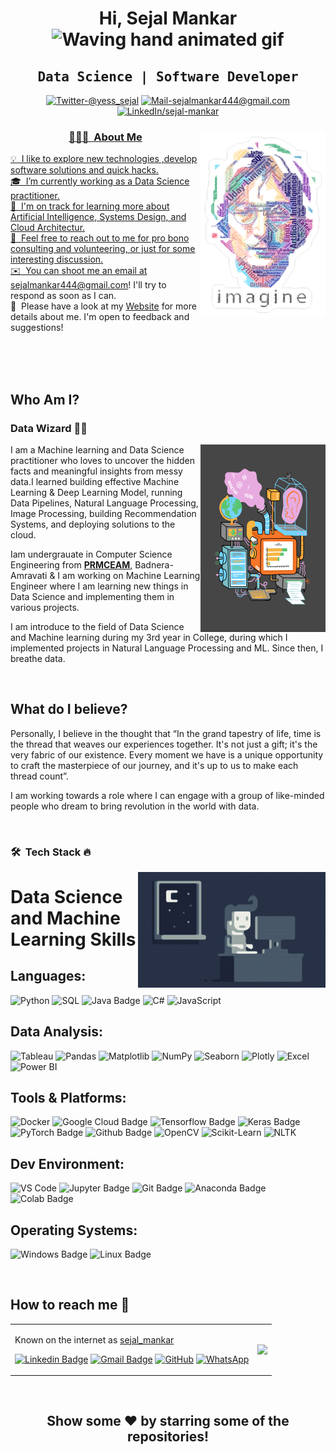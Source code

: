 <div align="center">
  <h1>Hi, Sejal Mankar <img src="https://raw.githubusercontent.com/nixin72/nixin72/master/wave.gif" 
         alt="Waving hand animated gif"
         height="45"
         width="45" />
  <h2 align='center'> <samp>Data Science | Software Developer </samp></h2>
</div>

<p align="center">
<a href="https://twitter.com/yess_sejal" target="_blank"><img src="https://img.shields.io/badge/Twitter-1ca0f1?style=flat-square&labelColor=1ca0f1&logo=twitter&logoColor=white" alt="Twitter-@yess_sejal"></a>
<a href="mailto:sejalmankar444@gmail.com" target="_blank"><img src="https://img.shields.io/badge/Mail_Me-c14438?style=flat-square&logo=Gmail&logoColor=white" alt="Mail-sejalmankar444@gmail.com"/>
<a align="center" href="https://www.linkedin.com/in/sejal-mankar-270664226/" target="_blank"><img src="https://img.shields.io/badge/LinkedIn-%230077B5.svg?&style=flat-square&logo=linkedin&logoColor=white" alt="LinkedIn/sejal-mankar"/>

<!-- <a href="https://paypal.me/udaylunawat" target="_blank"><img src="https://img.shields.io/badge/Paypal-00457C?style=flat-square&labelColor=000000&logo=PayPal" alt="https://paypal.me/udaylunawat"></a>
<a href="https://open.spotify.com/playlist/69Ez7Nck73tXmrbGSVXdJ6" target="_blank"><img src="https://img.shields.io/badge/Spotify-%231ED760.svg?&style=flat-square&logo=spotify&logoColor=white" alt="Spotify"></a>
<a href="https://medium.com/@udaylunawat" target="_blank"><img src="https://img.shields.io/badge/Medium-03a57a?style=flat-square&labelColor=000000&logo=Medium" alt="Medium/@udaylunawat"></a> -->

</p>

<img src="https://github.com/udaylunawat/udaylunawat/blob/master/img/lennon_word.png" height="300" width="200" align="right"/>
	
### 👨🏻‍💻 &nbsp;About Me

💡 &nbsp;I like to explore new technologies ,develop software solutions and quick hacks.\
🎓 &nbsp;I’m currently working as a Data Science practitioner.\
🌱 &nbsp;I'm on track for learning more about Artificial Intelligence, Systems Design, and Cloud Architectur.\
💬 &nbsp;Feel free to reach out to me for pro bono consulting and volunteering, or just for some interesting discussion.\
✉️ &nbsp;You can shoot me an email at sejalmankar444@gmail.com! I'll try to respond as soon as I can.\
📄 &nbsp;Please have a look at my [Website](https://www.linkedin.com/in/sejal-mankar-270664226/) for more details about me. I'm open to feedback and suggestions!

</br>
</br>
</br>

## Who Am I?

### Data Wizard 🧙‍♂️

<img alt="Coder GIF" src="https://github.com/udaylunawat/udaylunawat/blob/master/img/giphy.gif" height="300" width="200" align="right"/>

I am a Machine learning and Data Science practitioner who loves to uncover the hidden facts and meaningful insights from messy data.I learned building effective Machine Learning & Deep Learning Model, running Data Pipelines, Natural Language Processing, Image Processing, building Recommendation Systems, and deploying solutions to the cloud.

Iam undergrauate in Computer Science Engineering from <a href="https://prmceam.ac.in/" target="_blank">**PRMCEAM**</a>, Badnera-Amravati &  I am working on Machine Learning Engineer where I am learning new things in Data Science and implementing them in various projects.

I am introduce to the field of Data Science and Machine learning during my 3rd year in College, during which I implemented projects in Natural Language Processing and ML. Since then, I breathe data.



<br>

## What do I believe?

Personally, I believe in the thought that “In the grand tapestry of life, time is the thread that weaves our experiences together. It's not just a gift; it's the very fabric of our existence. Every moment we have is a unique opportunity to craft the masterpiece of our journey, and it's up to us to make each thread count”. 

I am working towards a role where I can engage with a group of like-minded people who dream to bring revolution in the world with data.

<br>

### 🛠 &nbsp;Tech Stack 🔥

<img alt="Night Coding" src="https://raw.githubusercontent.com/AVS1508/AVS1508/master/assets/Night-Coding.gif" width="300" align="right"/>

# Data Science and Machine Learning Skills

## Languages:
![Python](https://img.shields.io/badge/-Python-000000?style=flat-square&logo=Python)
![SQL](https://img.shields.io/badge/-SQL-000000?style=flat-square&logo=MicrosoftSQLServer&logoColor=white)
![Java Badge](https://img.shields.io/badge/-Java-000000?style=flat-square&logo=Java&logoColor=white)
![C#](https://img.shields.io/badge/-C%23-000000?style=flat-square&logo=Csharp&logoColor=white)
![JavaScript](https://img.shields.io/badge/-JavaScript-000000?style=flat-square&logo=JavaScript&logoColor=white)

## Data Analysis:
![Tableau](https://img.shields.io/badge/-Tableau-000000?style=flat-square&logo=Tableau)
![Pandas](https://img.shields.io/badge/-Pandas-000000?logo=pandas&style=flat-square&logoColor=white)
![Matplotlib](https://img.shields.io/badge/-Matplotlib-000000?style=flat&logo=python)
![NumPy](https://img.shields.io/badge/-NumPy-000000?style=flat-square&logo=numpy&logoColor=white)
![Seaborn](https://img.shields.io/badge/-Seaborn-000000?style=flat-square&logoColor=white)
![Plotly](https://img.shields.io/badge/-Plotly-000000?style=flat-square&logo=Plotly&logoColor=white)
![Excel](https://img.shields.io/badge/-Excel-000000?style=flat-square&logo=MicrosoftExcel&logoColor=white)
![Power BI](https://img.shields.io/badge/-Power%20BI-000000?style=flat-square&logo=PowerBI&logoColor=white)

## Tools & Platforms:
![Docker](https://img.shields.io/badge/-Docker-000000?style=flat-square&logo=docker)
![Google Cloud Badge](https://img.shields.io/badge/-Google_Cloud_Platform-000000?style=flat-square&logo=google-cloud&logoColor=white)
![Tensorflow Badge](https://img.shields.io/badge/Tensorflow-000000?logo=tensorflow&style=flat-square)
![Keras Badge](https://img.shields.io/badge/Keras-000000?logo=keras&style=flat-square)
![PyTorch Badge](https://img.shields.io/badge/PyTorch-000000?logo=pytorch&style=flat-square)
![Github Badge](https://img.shields.io/badge/-Github-000000?style=flat-square&logo=github&logoColor=white)
![OpenCV](https://img.shields.io/badge/-OpenCV-000000?style=flat&logo=C%2B%2B&)
![Scikit-Learn](https://img.shields.io/badge/-Scikit--Learn-000000?style=flat-square&logo=scikit-learn&logoColor=white)
![NLTK](https://img.shields.io/badge/-NLTK-000000?style=flat-square&logo=python&logoColor=white)

## Dev Environment:
![VS Code](http://img.shields.io/badge/-VS%20Code-000000?style=flat-square&logo=visual-studio-code)
![Jupyter Badge](https://img.shields.io/badge/-Jupyter-000000?style=flat-square&logo=jupyter&logoColor=white)
![Git Badge](https://img.shields.io/badge/-Git-000000?style=flat-square&logo=git&logoColor=white)
![Anaconda Badge](https://img.shields.io/badge/-Anaconda-000000?style=flat-square&logo=anaconda&logoColor=white)
![Colab Badge](https://img.shields.io/badge/-Google%20Colab-000000?style=flat-square&logo=google-colab&logoColor=white)

## Operating Systems:
![Windows Badge](https://img.shields.io/badge/Windows-000000?style=flat-square&logo=windows&logoColor=white)
![Linux Badge](https://img.shields.io/badge/Linux-000000?style=flat-square&logo=linux&logoColor=white)

<!--**Languages:** Python, SQL, Java, C#.

**Libraries & Tools:** Google Cloud Platform, TensorFlow,  
Keras, PyTorch, Streamlit, NumPy, Pandas, Scikit-Learn, Tableau,  
Matplotlib, NLTK, Plotly, Scipy, Seaborn, OpenCV.

**Data Analysis:** Exploratory Data Analysis, Natural Language Processing,  
Computer Vision, Model Development. 
Data Visualization, Tableau, Pipeline.

**Development Environment:** Windows, Jupyter Notebook, Visual Studio Code.-->

</p>

<br>


## How to reach me 📱

<table>
  <tr>
    <td>
      
Known on the internet as [sejal_mankar](https://www.google.com/search?q=sejal_mankar)

[![Linkedin Badge](https://img.shields.io/badge/-LinkedIn-blue?style=flat-square&logo=Linkedin&logoColor=white&link=https://www.linkedin.com/in/sejal_mankar)](https://www.linkedin.com/in/sejal-mankar-270664226/)
[![Gmail Badge](https://img.shields.io/badge/-Gmail-c14438?style=flat-square&logo=Gmail&logoColor=white&link=mailto:yashrajjain726@gmail.com)](mailto:sejalmankar444@gmail.com)
[![GitHub](https://img.shields.io/badge/-GitHub-181717?style=flat-square&logo=github&logoColor=white&link=https://github.com/yashrajjain726)](https://github.com/sejalmankar1012)
[![WhatsApp](https://img.shields.io/badge/-WhatsApp-181717?style=flat-square&logo=whatsapp&logoColor=white&link=https://wa.me/9370124045)](https://wa.me/9370124045)

<!-- [<img src="https://img.icons8.com/windows/64/000000/medium-logo.png"/>](https://medium.com/@udaylunawat) -->

 </td>   
     <td>
     <img align='right' src="https://github-readme-stats.vercel.app/api?username=sejalmankar1012&show_icons=true&hide=&hide_border=true&theme=tokyonight">
     </td>
   </tr>
</table>

<br>



<div align="center">
<h2> Show some ❤️ by starring some of the repositories! </h2>
</div>


